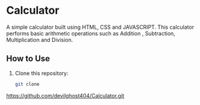 # Calculator
A simple calculator built using HTML, CSS and JAVASCRIPT.
This calculator performs basic arithmetic operations such as Addition , Subtraction, Multiplication and Division.

## How to Use
1. Clone this repository:
   ```bash
   git clone
https://github.com/devilghost404/Calculator.git   
